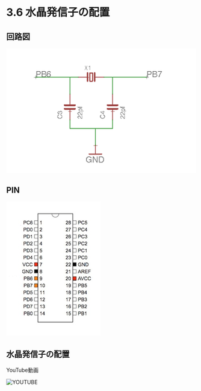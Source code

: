 # 3.6 水晶発信子の配置

## 回路図

![](./img/schematic_crystal.png)

## PIN

![](./img/pin_crystal.png)

## 水晶発信子の配置

YouTube動画 

![YOUTUBE](1QWIK1Z8MOo)